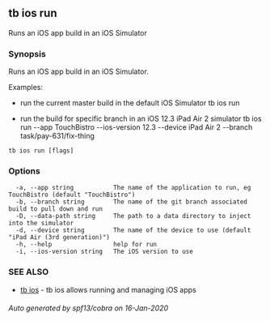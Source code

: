 ## tb ios run

Runs an iOS app build in an iOS Simulator

### Synopsis

Runs an iOS app build in an iOS Simulator.

Examples:
- run the current master build in the default iOS Simulator
	tb ios run

- run the build for specific branch in an iOS 12.3 iPad Air 2 simulator
	tb ios run --app TouchBistro --ios-version 12.3 --device iPad Air 2 --branch task/pay-631/fix-thing

```
tb ios run [flags]
```

### Options

```
  -a, --app string           The name of the application to run, eg TouchBistro (default "TouchBistro")
  -b, --branch string        The name of the git branch associated build to pull down and run
  -D, --data-path string     The path to a data directory to inject into the simulator
  -d, --device string        The name of the device to use (default "iPad Air (3rd generation)")
  -h, --help                 help for run
  -i, --ios-version string   The iOS version to use
```

### SEE ALSO

* [tb ios](tb_ios.md)	 - tb ios allows running and managing iOS apps

###### Auto generated by spf13/cobra on 16-Jan-2020
